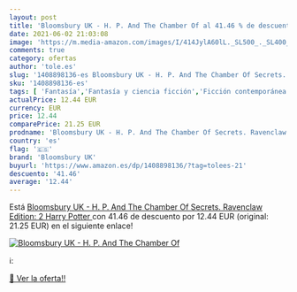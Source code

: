 ```yaml
---
layout: post
title: 'Bloomsbury UK - H. P. And The Chamber Of al 41.46 % de descuento'
date: 2021-06-02 21:03:08
image: 'https://m.media-amazon.com/images/I/414JylA60lL._SL500_._SL400_.jpg'
comments: true
category: ofertas
author: 'tole.es'
slug: '1408898136-es Bloomsbury UK - H. P. And The Chamber Of Secrets....'
sku: '1408898136-es'
tags: [ 'Fantasía','Fantasía y ciencia ficción','Ficción contemporánea','Ficción literaria','Libros','Literatura y ficción','bloomsbury uk', ]
actualPrice: 12.44 EUR
currency: EUR
price: 12.44
comparePrice: 21.25 EUR
prodname: 'Bloomsbury UK - H. P. And The Chamber Of Secrets. Ravenclaw Edition: 2  Harry Potter '
country: 'es'
flag: '🇪🇸'
brand: 'Bloomsbury UK'
buyurl: 'https://www.amazon.es/dp/1408898136/?tag=tolees-21'
descuento: '41.46'
average: '12.44'
---
```


Está [Bloomsbury UK - H. P. And The Chamber Of Secrets. Ravenclaw Edition: 2  Harry Potter ](https://www.amazon.es/dp/1408898136/?tag=tolees-21) con 41.46 de descuento por 12.44 EUR (original: 21.25 EUR) en el siguiente enlace!

[![Bloomsbury UK - H. P. And The Chamber Of](https://m.media-amazon.com/images/I/414JylA60lL._SL500_._SL400_.jpg)](https://www.amazon.es/dp/1408898136/?tag=tolees-21)

ℹ️:


[🛒 Ver la oferta!!](https://www.amazon.es/dp/1408898136/?tag=tolees-21)
